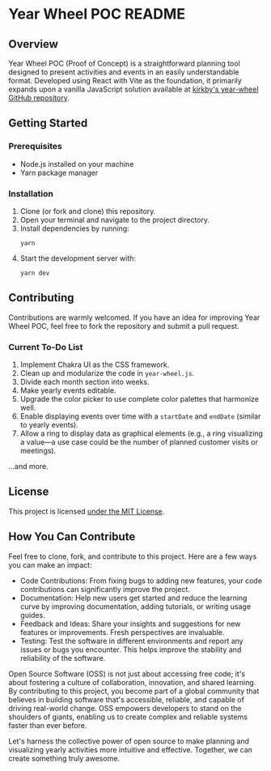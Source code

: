 
# Year Wheel POC README

## Overview
Year Wheel POC (Proof of Concept) is a straightforward planning tool designed to present activities and events in an easily understandable format. Developed using React with Vite as the foundation, it primarily expands upon a vanilla JavaScript solution available at [kirkby's year-wheel GitHub repository](https://github.com/kirkby/year-wheel).

## Getting Started

### Prerequisites
- Node.js installed on your machine
- Yarn package manager

### Installation
1. Clone (or fork and clone) this repository.
2. Open your terminal and navigate to the project directory.
3. Install dependencies by running:
   ```
   yarn
   ```
4. Start the development server with:
   ```
   yarn dev
   ```

## Contributing
Contributions are warmly welcomed. If you have an idea for improving Year Wheel POC, feel free to fork the repository and submit a pull request.

### Current To-Do List
1. Implement Chakra UI as the CSS framework.
2. Clean up and modularize the code in `year-wheel.js`.
3. Divide each month section into weeks.
4. Make yearly events editable.
5. Upgrade the color picker to use complete color palettes that harmonize well.
6. Enable displaying events over time with a `startDate` and `endDate` (similar to yearly events).
7. Allow a ring to display data as graphical elements (e.g., a ring visualizing a value—a use case could be the number of planned customer visits or meetings).

...and more.

## License
This project is licensed [under the MIT License](LICENSE.md).

##  How You Can Contribute
Feel free to clone, fork, and contribute to this project. Here are a few ways you can make an impact:

* Code Contributions: From fixing bugs to adding new features, your code contributions can significantly improve the project.
* Documentation: Help new users get started and reduce the learning curve by improving documentation, adding tutorials, or writing usage guides.
* Feedback and Ideas: Share your insights and suggestions for new features or improvements. Fresh perspectives are invaluable.
* Testing: Test the software in different environments and report any issues or bugs you encounter. This helps improve the stability and reliability of the software.
  
Open Source Software (OSS) is not just about accessing free code; it's about fostering a culture of collaboration, innovation, and shared learning. By contributing to this project, you become part of a global community that believes in building software that's accessible, reliable, and capable of driving real-world change. OSS empowers developers to stand on the shoulders of giants, enabling us to create complex and reliable systems faster than ever before.

Let's harness the collective power of open source to make planning and visualizing yearly activities more intuitive and effective. Together, we can create something truly awesome.